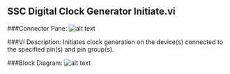 ## **SSC Digital Clock Generator Initiate.vi**
###Connector Pane:
![alt text](/Digital/SSC%20Digital/Clock%20Generation/SSC%20Digital%20Clock%20Generator%20Initiate.vic.png "SSC Digital Clock Generator Initiate.vi connector pane")

###VI Description:
Initiates clock generation on the device(s) connected to the specified pin(s) and pin group(s).

###Block Diagram:
![alt text](/Digital/SSC%20Digital/Clock%20Generation/SSC%20Digital%20Clock%20Generator%20Initiate.vid.png "SSC Digital Clock Generator Initiate.vi block diagram")
